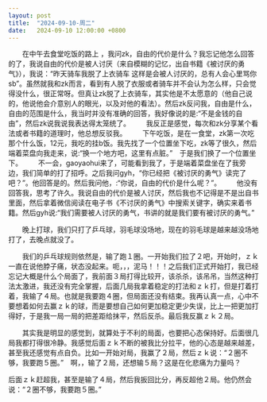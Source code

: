 ```yaml
---
layout: post
title:  "2024-09-10-周二"
date:   2024-09-10 12:00:00 +0800
---
```






　　在中午去食堂吃饭的路上 ，我问zk，自由的代价是什么？我忘记他怎么回答的了，我说自由的代价是被人讨厌（来自模糊的记忆，出自书籍《被讨厌的勇气》），我说：“昨天骑车我脱了上衣骑车 这样是会被人讨厌的，总有人会心里骂你sb”。虽然就我和zk而言，看到有人脱了衣服或者骑车并不会认为怎么样，只会觉得没什么，很正常呀。但真让zk脱了上衣骑车，其实他是不太愿意的（他自己说的，他说他会介意别人的眼光，以及对他的看法）。然后zk反问我，自由是什么，自由的范围是什么，我当时并没有准确的回答，我好像说的是:“不是金钱的自由”，然后zk说我说我表达得太笼统了。
　　我反正是感觉，每次和zk分享某个看法或者书籍的道理时，他总想反驳我。
　　下午吃饭，是在一食堂，zk第一次吃那个什么饭，12元，我吃的挂b饭。我先找了一个位置坐下吃，zk等了很久，然后端着菜盘向我走来，说:“换一个地方吧，这里有点脏。”　于是我们换了一个位置坐下。
　　不一会，gaoyaohui来了，可能看到我了，于是端着菜盘坐在了我旁边，我们简单的打了招呼。之后我问gyh，“你已经把《被讨厌的勇气》读完了吧？”。他回答是的。然后我问他，:“你说，自由的代价是什么呢？”。
　　他没有回答我，思考了许久。我说自由的代价是被人讨厌，然后我也不记得是不是出自书里面，然后拿着微信阅读在电子书《不讨厌的勇气》中搜索关键字，确实来着书籍。然后gyh说:“我们需要被人讨厌的勇气，书讲的就是我们要有被讨厌的勇气。”

　　晚上打球，我们只打了乒乓球，羽毛球没场地，现在的羽毛球是越来越没场地打了，去晚点就没了。

　　我们的乒乓球规则依然是，输了跑１圈。一开始我们拉了２吧，开始时，ｚｋ一直在说他脖子痛，状态没起来。呃，，，泥马！！！之后我们正式开始打，我已经忘记大概是什么个局面了，我前面３局打得比较开，该杀杀，该吊吊，当然这种打法太激进，我还没有完全掌握，后面几局我拿着稳定的打法和ｚｋ打，但是打着打着，我输了４局。也就是我要跑４圈，但局面还没有结束。我再认真一点，心中不要想着如何去赢ｚｋ的球，而是要想自己如何更加稳定更少失误，比上一把更加打得好，于是我一局一局的把差距给抹平，然后反杀。最后我反赢ｚｋ２局。

　　其实我是明显的感觉到，就算处于不利的局面，也要把心态保持好。后面很几局我都打得很冷静。我感觉后面ｚｋ不断的被我比分拉平，他的心态是越来越差，甚至我还感觉有点自负。比如一开始对局，我赢了２局，然后ｚｋ说：“２圈不够，我要跑５圈。”　啊，，输了２局，还想输５局？这是在化悲痛为力量吗？

后面ｚｋ赶超我，甚至是输了４局，然后我扳回比分，再反超他２局。他仍然会说：“２圈不够，我要跑５圈。”